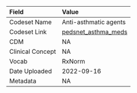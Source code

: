 |Field            |Value                 |
|:----------------|:---------------------|
|Codeset Name     |Anti-asthmatic agents |
|Codeset Link     |[pedsnet_asthma_meds](https://github.com/PEDSnet/Variable-Dictionary/blob/main/drug/pedsnet_asthma_meds.csv)|
|CDM              |NA                    |
|Clinical Concept |NA                    |
|Vocab            |RxNorm                |
|Date Uploaded    |2022-09-16            |
|Metadata         |NA                    |
